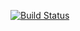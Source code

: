 [![Build Status](https://travis-ci.org/router-async/hook-history.svg?branch=master)](https://travis-ci.org/router-async/hook-history)
